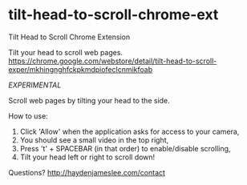 tilt-head-to-scroll-chrome-ext
==============================

Tilt Head to Scroll Chrome Extension

Tilt your head to scroll web pages.
https://chrome.google.com/webstore/detail/tilt-head-to-scroll-exper/mkhingnghfckpkmdpiofeclcnmikfoab

*EXPERIMENTAL*

Scroll web pages by tilting your head to the side. 

How to use:

1. Click 'Allow' when the application asks for access to your camera,
2. You should see a small video in the top right,
3. Press 't' + SPACEBAR (in that order) to enable/disable scrolling,
4. Tilt your head left or right to scroll down!

Questions? http://haydenjameslee.com/contact
